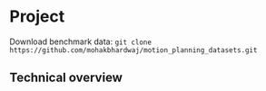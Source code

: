 # Project
Download benchmark data: `git clone https://github.com/mohakbhardwaj/motion_planning_datasets.git`
## Technical overview
